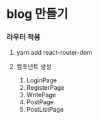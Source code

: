 # blog 만들기

### 라우터 적용

1. yarn add react-router-dom

2. 컴포넌트 생성
   1. LoginPage
   1. RegisterPage
   1. WritePage
   1. PostPage
   1. PostListPage
